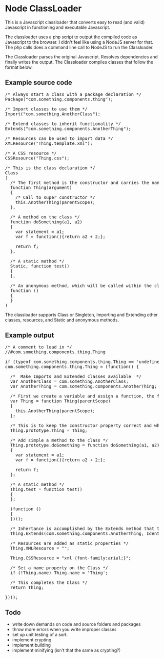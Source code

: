 # Node ClassLoader

This is a Javascript classloader that converts easy to read (and valid) Javascript in functioning and executable Javascript.

The classloader uses a php script to output the compiled code as Javascript to the browser. I didn't feel like using a NodeJS server for that. The php calls does a command line call to NodeJS to run the Classloader.

The Classloader parses the original Javascript. Resolves dependencies and finally writes the output. The Classloader compiles classes that follow the format below. 

## Example source code

<pre>
/* Always start a class with a package declaration */  
Package("com.something.components.thing");
 
/* Import classes to use them */  
Import("com.something.AnotherClass");
 
/* Extend classes to inherit functionality */  
Extends("com.something.components.AnotherThing");
 
/* Resources can be used to import data */  
XMLResource("Thing.template.xml");

/* A CSS resource */  
CSSResource("Thing.css");

/* This is the class declaration */    
Class  
(
  /* The first method is the constructor and carries the name of the class */  
  function Thing(argument)
  {
    /* Call to super constructor */  
    this.AnotherThing(parentScope);
  },
 
  /* A method on the class */  
  function doSomething(a1, a2)
  {
    var statement = a1;
    var f = function(){return a2 + 2;};
 
    return f;
  },
 
  /* A static method */  
  Static, function test()
  {
  },
 
  /* An anonymous method, which will be called within the class  */  
  function ()
  {
  }
)
</pre> 
The classloader supports Class or Singleton, Importing and Extending other classes, resources, and Static and anonymous methods.

## Example output

<pre>
/* A comment to lead in */
//#com.something.components.thing.Thing
 
if (typeof com.something.components.thing.Thing == 'undefined')
com.something.components.thing.Thing = (function() {
 
  /*  Make Imports and Extended classes available  */
  var AnotherClass = com.something.AnotherClass;
  var AnotherThing = com.something.components.AnotherThing;

  /* First we create a variable and assign a function, the foundation of the class */
  var Thing = function Thing(parentScope) 
  {
    this.AnotherThing(parentScope);
  };
 
  /* This is to keep the constructor property correct and when extended creates the super as this.Classname.*/
  Thing.prototype.Thing = Thing;
 
  /* Add simple a method to the class */
  Thing.prototype.doSomething = function doSomething(a1, a2)
  {
    var statement = a1;
    var f = function(){return a2 + 2;};

    return f;
  };
 
  /* A static method */
  Thing.test = function test()
  {
  };
 
  (function ()
  {
  })();
 
  /* Inhertance is accomplished by the Extends method that the Classloader adds to Function.prototype */
  Thing.Extends(com.something.components.AnotherThing, Identifier({AnotherThing:1}));

  /* Resources are added as static properties */
  Thing.XMLResource = "<?xml version=\"1.0\" encoding=\"UTF-8\"?><xml/>";
 
  Thing.CSSResource = "xml {font-family:arial;}";
  
  /* Set a name property on the Class */
  if (!Thing.name) Thing.name = 'Thing';
  
  /* This completes the Class */
  return Thing;
 
})(); 
</pre>

## Todo
- write down demands on code and source folders and packages
- throw more errors when you write improper classes
- set up unit testing of a sort.
- implement crypting
- implement building
- implement minifying (isn't that the same as crypting?)